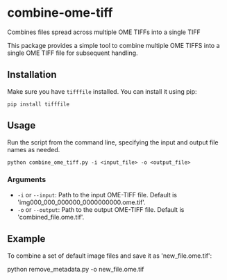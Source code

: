 # combine-ome-tiff
Combines files spread across multiple OME TIFFs into a single TIFF


This package provides a simple tool to combine multiple OME TIFFS into a single OME TIFF file for subsequent handling.

## Installation

Make sure you have `tifffile` installed. You can install it using pip:

`pip install tifffile`


## Usage

Run the script from the command line, specifying the input and output file names as needed.

`python combine_ome_tiff.py -i <input_file> -o <output_file>`


### Arguments

- `-i` or `--input`: Path to the input OME-TIFF file. Default is 'img000_000_000000_0000000000.ome.tif'.
- `-o` or `--output`: Path to the output OME-TIFF file. Default is 'combined_file.ome.tif'.

## Example

To combine a set of default image files and save it as 'new_file.ome.tif':

python remove_metadata.py -o new_file.ome.tif





